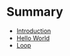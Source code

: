# Summary

* [Introduction](README.md)
* [Hello World](HelloWorld.md)        
* [Loop](Loop.md)        












  






































































